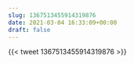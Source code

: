 ```yaml
---
slug: 1367513455914319876
date: 2021-03-04 16:33:09+00:00
draft: false
---
```


{{< tweet 1367513455914319876 >}}
